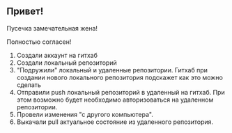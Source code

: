 ## Привет!

Пусечка замечательная жена!

Полностью согласен!

1. Создали аккаунт на гитхаб
2. Создали локальный репозиторий
3. "Подружили" локальный и удаленные репозитории. Гитхаб при создании нового локального репозитория подскажет как это можно сделать
4. Отправили push локальный репозиторий в удаленный на гитхаб. При этом возможно будет необходимо авторизоваться на удаленном репозитории.
5. Провели изменения "с другого компьютера".
6. Выкачали pull актуальное состояние из удаленного репозитория.
